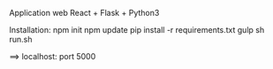 Application web React + Flask + Python3

Installation:
npm init
npm update 
pip install -r requirements.txt
gulp
sh run.sh

==> localhost: port 5000
